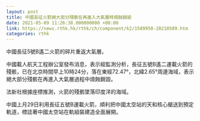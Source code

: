 ```yaml
---
layout: post
title: 中國長征火箭絕大部分殘骸在再進入大氣層時燒蝕銷毀
date: 2021-05-09 11:26:38.000000000 +08:00
link: https://news.rthk.hk/rthk/ch/component/k2/1589950-20210509.htm
categories: rthk
---
```


中國長征5號B遙二火箭的碎片重返大氣層。

中國載人航天工程辦公室發布消息，表示經監測分析，長征五號B遙二運載火箭的殘骸，已在北京時間早上10時24分，落在東經72.47°，北緯2.65°周邊海域，表示絕大部分殘骸在再進入大氣層過程中燒蝕銷毀。

法新社根據座標推測，火箭的殘骸墜落印度洋的海域。

中國上月29日利用長征五號B運載火箭，順利把中國太空站的天和核心艙送到預定軌道，標誌著中國太空站在軌組裝建造全面展開。
